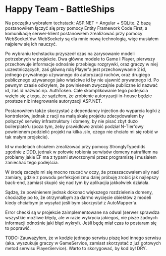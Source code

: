 # Happy Team - BattleShips
Na początku wybrałem techstack: ASP.NET + Angular + SQLite.
Z bazą postanowiłem łączyć się przy pomocy Entity Framework Code First, a komunikację serwer-klient postanowiłem zrealizować przy pomocy WebSocket'ów.
WebSockety są dla mnie nową technologią, więc musiałem najpierw się ich nauczyć.

Po wybraniu techstacku przyszedł czas na zarysowanie modeli potrzebnych w projekcie.
Dwa główne modele to Game i Player, pierwszy przechowuje informacje odnośnie przebiegu rozgrywki, oraz graczy w niej uczestniczących, zaś główną rolą Player'a jest przechowywanie 2 id, jednego prywatnego używanego do autoryzacji ruchów, oraz drugiego publicznego używanego jako właściwe id by nie ujawnić prywatnego id.
Po pewnym czasie odkryłem, że powinienem zwyczajnie publiczne id nazwać id, zaś id nazwać np. AuthToken.
Całe skomplikowanie tego podejścia wzięło się z tego, że sądziłem, że zrobienie autoryzacji in-house będzie prostsze niż integrowanie autoryzacji ASP.NET.

Postanowiłem także skorzystać z dependancy injection do wyparcia logiki z kontrolerów, jednak z racji na małą skalę projektu zdecydowałem by połączyć serwisy infrastruktury i domeny, by nie pisać zbyt dużo boilerplate'u (poza tym, żeby prawidłowo zrobić podział N-Tier'owy powinienem podzielić projekt na kilka .sln, czego nie chciało mi się robić w tak małym projekcie).

Id w modelach chciałem zrealizować przy pomocy StronglyTypedIds zgodnie z DDD, jednak w połowie robienia serwisów domeny natrafiłem na problemy jakie EF ma z typami stworzonymi przez programistę i musiałem zaniechać tego podejścia.


W środę zaczęło mi się mocno rzucać w oczy, że przeszacowałem siły nad zamiary, gdzie z powodu perfekcjonizmu dalej próbuję zrobić jak najlepszy back-end, zamiast skupić się nad tym by aplikacjia jakkolwiek działała.

Sądzę, że powinienem jednak dokonać większego rozdzielenia domeny, chociażby po to, że otrzymałbym za darmo wycięcie obiektów z modeli kiedy chciałbym je wysyłać jeśli bym skorzystał z AutoMapper'a.

Error checki są w projekcie zaimplementowane na odwal (serwer sprawdza wszystkie możliwe błędy, ale w razie wykrycia jakiegoś, nie pisze żadnych informacji odnośnie jaki błąd wykrył). Jeśli będę miał czas to postaram się to poprawić.

TODO: Zauważyłem, że w kodzie jednego serwisu piszę kod innego serwisu (aka. wyszukuje graczy w GameService, zamiast skorzystać z już gotowych metod serwisu PlayerService). Warto to skorygować, by kod był DRY.
